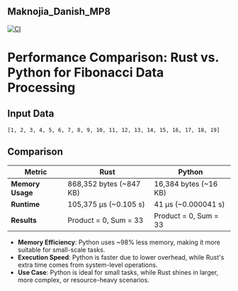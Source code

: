 ## Maknojia_Danish_MP8

[![CI](https://github.com/nogibjj/Maknojia_Danish_MP8/actions/workflows/pythoncicd.yml/badge.svg)](https://github.com/nogibjj/Maknojia_Danish_MP8/actions/workflows/pythoncicd.yml)

# Performance Comparison: Rust vs. Python for Fibonacci Data Processing


## Input Data
```text
[1, 2, 3, 4, 5, 6, 7, 8, 9, 10, 11, 12, 13, 14, 15, 16, 17, 18, 19]

```

## Comparison

| Metric           | Rust                          | Python                        |
|------------------|-------------------------------|-------------------------------|
| **Memory Usage** | 868,352 bytes (~847 KB)       | 16,384 bytes (~16 KB)         |
| **Runtime**      | 105,375 µs (~0.105 s)         | 41 µs (~0.000041 s)           |
| **Results**      | Product = 0, Sum = 33         | Product = 0, Sum = 33         |

- **Memory Efficiency**: Python uses ~98% less memory, making it more suitable for small-scale tasks.
- **Execution Speed**: Python is faster due to lower overhead, while Rust's extra time comes from system-level operations.
- **Use Case**: Python is ideal for small tasks, while Rust shines in larger, more complex, or resource-heavy scenarios.
